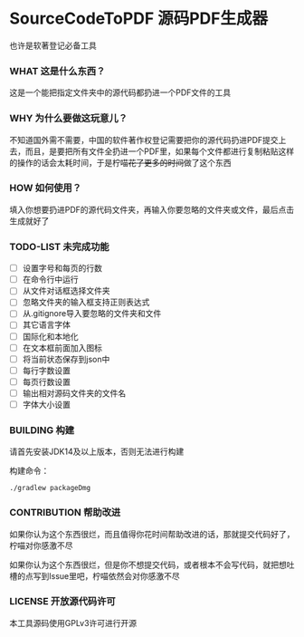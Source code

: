 # SourceCodeToPDF 源码PDF生成器

也许是软著登记必备工具

### WHAT 这是什么东西？

这是一个能把指定文件夹中的源代码都扔进一个PDF文件的工具

### WHY 为什么要做这玩意儿？

不知道国外需不需要，中国的软件著作权登记需要把你的源代码扔进PDF提交上去，而且，是要把所有文件全扔进一个PDF里，如果每个文件都进行复制粘贴这样的操作的话会太耗时间，于是柠喵~~花了更多的时间~~做了这个东西

### HOW 如何使用？

填入你想要扔进PDF的源代码文件夹，再输入你要忽略的文件夹或文件，最后点击生成就好了

### TODO-LIST 未完成功能

- [ ] 设置字号和每页的行数
- [ ] 在命令行中运行
- [ ] 从文件对话框选择文件夹
- [ ] 忽略文件夹的输入框支持正则表达式
- [ ] 从.gitignore导入要忽略的文件夹和文件
- [ ] 其它语言字体
- [ ] 国际化和本地化
- [ ] 在文本框前面加入图标
- [ ] 将当前状态保存到json中
- [ ] 每行字数设置
- [ ] 每页行数设置
- [ ] 输出相对源码文件夹的文件名
- [ ] 字体大小设置

### BUILDING 构建

请首先安装JDK14及以上版本，否则无法进行构建

构建命令：

```
./gradlew packageDmg
```

### CONTRIBUTION 帮助改进

如果你认为这个东西很烂，而且值得你花时间帮助改进的话，那就提交代码好了，柠喵对你感激不尽

如果你认为这个东西很烂，但是你不想提交代码，或者根本不会写代码，就把想吐槽的点写到Issue里吧，柠喵依然会对你感激不尽

### LICENSE 开放源代码许可

本工具源码使用GPLv3许可进行开源
